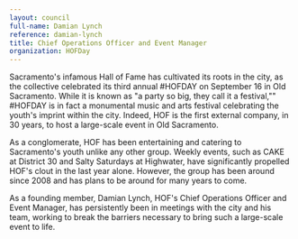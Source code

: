 ```yaml
---
layout: council
full-name: Damian Lynch
reference: damian-lynch
title: Chief Operations Officer and Event Manager
organization: HOFDay
---
```


<p>Sacramento's infamous Hall of Fame has cultivated its roots in the city, as the collective celebrated its third annual #HOFDAY on September 16 in Old Sacramento. While it is known as "a party so big, they call it a festival,"" #HOFDAY is in fact a monumental music and arts festival celebrating the youth's imprint within the city. Indeed, HOF is the first external company, in 30 years, to host a large-scale event in Old Sacramento.</p>
<p>As a conglomerate, HOF has been entertaining and catering to Sacramento's youth unlike any other group. Weekly events, such as CAKE at District 30 and Salty Saturdays at Highwater, have significantly propelled HOF's clout in the last year alone. However, the group has been around since 2008 and has plans to be around for many years to come.</p>
<p>As a founding member, Damian Lynch, HOF's Chief Operations Officer and Event Manager, has persistently been in meetings with the city and his team, working to break the barriers necessary to bring such a large-scale event to life.</p>
